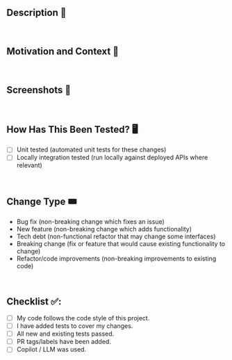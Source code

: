 <!--- Provide a general summary of your changes in the Title above 🚀 -->
<!--- Ensure your PR title matches our commit message format (see more at https://www.conventionalcommits.org/en/v1.0.0/), e.g. feat(neon-123): summary of all my changes -->

## Description 💬
<!--- Describe your changes in detail -->

<br>

## Motivation and Context 💪
<!--- Why is this change required? What problem does it solve? -->
<!--- If it fixes an open issue, please link to the JIRA here eg. NEON-123 -->

<br>

## Screenshots 🌄
<!--- For UI work, provide screenshots of your changes. Remove this section if not relevant -->

<br>

## How Has This Been Tested? 🖥️
<!--- Please describe in detail how you tested your changes -->
<!--- Include details of your testing environment, and the tests you ran -->
<!--- how your change affects other areas of the code, etc. -->

- [ ] Unit tested (automated unit tests for these changes)
- [ ] Locally integration tested (run locally against deployed APIs where relevant)

<br>

## Change Type 🎟️
<!--- What types of changes does your code introduce? Remove all options that aren't relevant. -->

- Bug fix (non-breaking change which fixes an issue)
- New feature (non-breaking change which adds functionality)
- Tech debt (non-functional refactor that may change some interfaces)
- Breaking change (fix or feature that would cause existing functionality to change)
- Refactor/code improvements (non-breaking improvements to existing code)

<br>

## Checklist ✅:
<!--- Go over all the following points, and check all the boxes that apply. -->
<!--- If you're unsure about any of these, don't hesitate to ask. We're here to help! -->

- [ ] My code follows the code style of this project.
- [ ] I have added tests to cover my changes.
- [ ] All new and existing tests passed.
- [ ] PR tags/labels have been added.
- [ ] Copilot / LLM was used.

